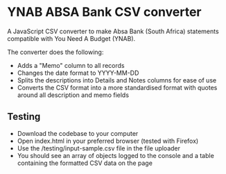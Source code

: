 # YNAB ABSA Bank CSV converter

A JavaScript CSV converter to make Absa Bank (South Africa) statements compatible with You Need A Budget (YNAB).

The converter does the following:

- Adds a "Memo" column to all records
- Changes the date format to YYYY-MM-DD
- Splits the descriptions into Details and Notes columns for ease of use
- Converts the CSV format into a more standardised format with quotes around all description and memo fields

## Testing

- Download the codebase to your computer
- Open index.html in your preferred browser (tested with Firefox)
- Use the /testing/input-sample.csv file in the file uploader
- You should see an array of objects logged to the console and a table containing the formatted CSV data on the page
